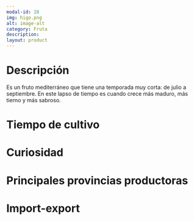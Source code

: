 ```yaml
---
modal-id: 28
img: higo.png
alt: image-alt
category: Fruta
description:
layout: product
---
```


# Descripción
Es un fruto mediterráneo que tiene una temporada muy corta: de julio a septiembre. En este lapso de tiempo es cuando crece más maduro, más tierno y más sabroso.

# Tiempo de cultivo

# Curiosidad

# Principales provincias productoras
<div class="chart"></div>

# Import-export
